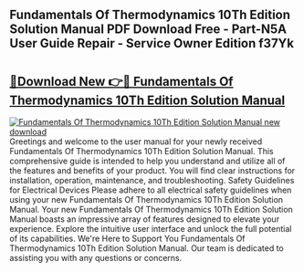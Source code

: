 ## Fundamentals Of Thermodynamics 10Th Edition Solution Manual PDF Download Free - Part-N5A User Guide Repair - Service Owner Edition f37Yk

# <h2><a href="http://bc28991.oget.top/?id=Fundamentals+Of+Thermodynamics+10Th+Edition+Solution+Manual">🔗Download New 👉🔴 Fundamentals Of Thermodynamics 10Th Edition Solution Manual</a></h2>

[![Fundamentals Of Thermodynamics 10Th Edition Solution Manual new download](https://i.imgur.com/5g1atiW.png)](http://bc28991.oget.top/?id=Fundamentals+Of+Thermodynamics+10Th+Edition+Solution+Manual)
Greetings and welcome to the user manual for your newly received Fundamentals Of Thermodynamics 10Th Edition Solution Manual. This comprehensive guide is intended to help you understand and utilize all of the features and benefits of your product. You will find clear instructions for installation, operation, maintenance, and troubleshooting. Safety Guidelines for Electrical Devices Please adhere to all electrical safety guidelines when using your new Fundamentals Of Thermodynamics 10Th Edition Solution Manual. Your new Fundamentals Of Thermodynamics 10Th Edition Solution Manual boasts an impressive array of features designed to elevate your experience. Explore the intuitive user interface and unlock the full potential of its capabilities. We're Here to Support You Fundamentals Of Thermodynamics 10Th Edition Solution Manual. Our team is dedicated to assisting you with any questions or concerns.

